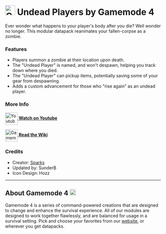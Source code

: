 # <img src="https://raw.githubusercontent.com/Gamemode4Dev/GM4_Datapacks/master/base/images/gm4_logo.png" alt="GM4 Logo" width="32" /> Undead Players by Gamemode 4

Ever wonder what happens to your player's body after you die? Well wonder no longer. This modular datapack reanimates your fallen-corpse as a zombie. <!--$pmc:headerSize-->

### Features
- Players summon a zombie at their location upon death.
- The "Undead Player" is named, and won't despawn, helping you track down where you died.
- The "Undead Player" can pickup items, potentially saving some of your gear from despawning.
- Adds a custom advancement for those who "rise again" as an undead player.

### More Info 
[<img src="https://raw.githubusercontent.com/Gamemode4Dev/GM4_Datapacks/master/base/images/youtube_logo.png" alt="Youtube Logo" width="40" align="center"/> **Watch on Youtube**](https://www.youtube.com/watch?v=dD8nChP8t9A)

[<img src="https://raw.githubusercontent.com/Gamemode4Dev/GM4_Datapacks/master/base/images/gm4_wiki_logo.png" alt="Gamemode 4 Wiki Logo" width="40" align="center"/> **Read the Wiki**](https://wiki.gm4.co/wiki/Undead_Players)

### Credits
- Creator: [Sparks](https://twitter.com/SparksTheGamer)
- Updated by: SunderB
- Icon Design: Hozz


---
## About Gamemode 4 <img src="https://raw.githubusercontent.com/Gamemode4Dev/GM4_Datapacks/master/base/images/gm4_logo.png" alt="Gamemode 4 Logo" width="20"/>
Gamemode 4 is a series of command-powered creations that are designed to change and enhance the survival experience. All of our modules are designed to work together flawlessly, and are balanced for usage in a survival setting. Pick and choose your favorites from our [website](https://gm4.co), or wherever you get datapacks.